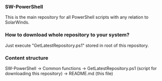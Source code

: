 ### SW-PowerShell
This is the main repository for all PowerShell scripts with any relation to SolarWinds.

### How to download whole repository to your system?
Just execute "GetLatestRepository.ps1" stored in root of this repository. 

### Content structure
SW-PowerShell
  -> Common functions
  -> GetLatestRepository.ps1 (script for downloading this repository)
  -> README.md (this file)


